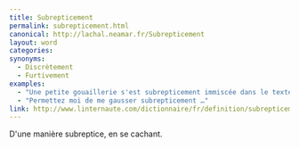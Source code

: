 ```yaml
---
title: Subrepticement
permalink: subrepticement.html
canonical: http://lachal.neamar.fr/Subrepticement
layout: word
categories:
synonyms:
  - Discrètement
  - Furtivement
examples:
  - "Une petite gouaillerie s'est subrepticement immiscée dans le texte…"
  - "Permettez moi de me gausser subrepticement …"
link: http://www.linternaute.com/dictionnaire/fr/definition/subrepticement/
---
```


D'une manière subreptice, en se cachant.


